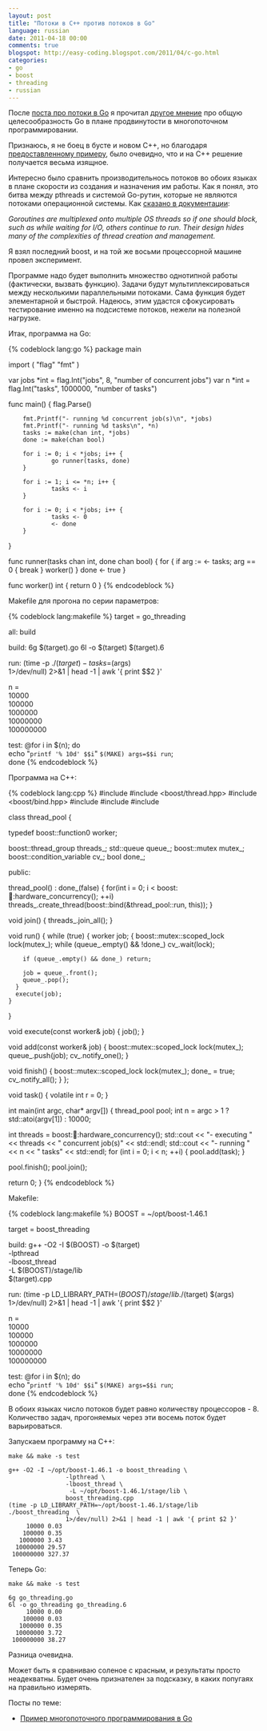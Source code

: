 ```yaml
---
layout: post
title: "Потоки в C++ против потоков в Go"
language: russian
date: 2011-04-18 00:00
comments: true
blogspot: http://easy-coding.blogspot.com/2011/04/c-go.html
categories:
- go
- boost
- threading
- russian
---
```

После [поста про потоки в Go][Пример многопоточного программирования в Go] я прочитал [другое мнение][Пост Евгения Лазина] про общую целесообразность Go в плане продвинутости в многопоточном программировании.

[Пост Евгения Лазина]: http://evgeny-lazin.blogspot.com/2011/04/httpeasy-coding.html

Признаюсь, я не боец в бусте и новом C++, но благодаря [предоставленному примеру][Пример], было очевидно, что и на С++ решение получается весьма изящное.

[Пример]: http://pastebin.com/kwq0cj4v

Интересно было сравнить производительнось потоков во обоих языках в плане скорости из создания и назначения им работы. Как я понял, это битва между pthreads и системой Go-рутин, которые не являются потоками операционной системы. Как [сказано в документации][Goroutines]:

*Goroutines are multiplexed onto multiple OS threads so if one should block, such as while waiting for I/O, others continue to run. Their design hides many of the complexities of thread creation and management.*

[Goroutines]: http://golang.org/doc/effective_go.html#goroutines

Я взял последний boost, и на той же восьми процессорной машине провел эксперимент.

Программе надо будет выполнить множество однотипной работы (фактически, вызвать функцию). Задачи будут мультиплексироваться между несколькими параллельными потоками. Сама функция будет элементарной и быстрой. Надеюсь, этим удастся сфокусировать тестирование именно на подсистеме потоков, нежели на полезной нагрузке.

Итак, программа на Go:

{% codeblock lang:go %}
package main

import (
        "flag"
        "fmt"
)

var jobs *int = flag.Int("jobs", 8, "number of concurrent jobs")
var n *int = flag.Int("tasks", 1000000, "number of tasks")

func main() {
        flag.Parse()

        fmt.Printf("- running %d concurrent job(s)\n", *jobs)
        fmt.Printf("- running %d tasks\n", *n)
        tasks := make(chan int, *jobs)
        done := make(chan bool)

        for i := 0; i < *jobs; i++ {
                go runner(tasks, done)
        }

        for i := 1; i <= *n; i++ {
                tasks <- i
        }

        for i := 0; i < *jobs; i++ {
                tasks <- 0
                <- done
        }
}

func runner(tasks chan int, done chan bool) {
        for {
                if arg := <- tasks; arg == 0 {
                        break
                }
                worker()
        }
        done <- true
}

func worker() int {
        return 0
}
{% endcodeblock %}

Makefile для прогона по серии параметров:

{% codeblock lang:makefile %}
target = go_threading

all: build

build:
        6g $(target).go
        6l -o $(target) $(target).6

run:
        (time -p ./$(target) -tasks=$(args) \
                1>/dev/null) 2>&1 | head -1 | awk '{ print $$2 }'

n = \
10000 \
100000 \
1000000 \
10000000 \
100000000

test:
        @for i in $(n); do \
                echo "`printf '% 10d' $$i`" `$(MAKE) args=$$i run`; \
        done
{% endcodeblock %}

Программа на C++:

{% codeblock lang:cpp %}
#include <iostream>
#include <boost/thread.hpp>
#include <boost/bind.hpp>
#include <queue>
#include <string>
#include <sstream>

class thread_pool {

  typedef boost::function0<void> worker;

  boost::thread_group threads_;
  std::queue<worker> queue_;
  boost::mutex mutex_;
  boost::condition_variable cv_;
  bool done_;

 public:

  thread_pool() : done_(false) {
    for(int i = 0; i < boost::thread::hardware_concurrency(); ++i)
      threads_.create_thread(boost::bind(&thread_pool::run, this));
  }

  void join() {
    threads_.join_all();
  }

  void run() {
    while (true) {
      worker job;
      {
        boost::mutex::scoped_lock lock(mutex_);
        while (queue_.empty() && !done_)
          cv_.wait(lock);

        if (queue_.empty() && done_) return;

        job = queue_.front();
        queue_.pop();
      }
      execute(job);
    }
  }

  void execute(const worker& job) {
    job();
  }

  void add(const worker& job) {
    boost::mutex::scoped_lock lock(mutex_);
    queue_.push(job);
    cv_.notify_one();
  }

  void finish() {
    boost::mutex::scoped_lock lock(mutex_);
    done_ = true;
    cv_.notify_all();
  }
};

void task() {
  volatile int r = 0;
}

int main(int argc, char* argv[]) {
  thread_pool pool;
  int n = argc > 1 ? std::atoi(argv[1]) : 10000;

  int threads = boost::thread::hardware_concurrency();
  std::cout << "- executing " << threads << " concurrent job(s)" << std::endl;
  std::cout << "- running " << n << " tasks" << std::endl;
  for (int i = 0; i < n; ++i) {
    pool.add(task);
  }

  pool.finish();
  pool.join();

  return 0;
}
{% endcodeblock %}

Makefile:

{% codeblock lang:makefile %}
BOOST = ~/opt/boost-1.46.1

target = boost_threading

build:
        g++ -O2 -I $(BOOST) -o $(target) \
                -lpthread \
                -lboost_thread \
                 -L $(BOOST)/stage/lib \
                $(target).cpp

run:
        (time -p LD_LIBRARY_PATH=$(BOOST)/stage/lib ./$(target) $(args) \
                1>/dev/null) 2>&1 | head -1 | awk '{ print $$2 }'

n = \
10000 \
100000 \
1000000 \
10000000 \
100000000

test:
        @for i in $(n); do \
                echo "`printf '% 10d' $$i`" `$(MAKE) args=$$i run`; \
        done
{% endcodeblock %}

В обоих языках число потоков будет равно количеству процессоров - 8. Количество задач, прогоняемых через эти восемь поток будет варьироваться.

Запускаем программу на C++:

    make && make -s test

    g++ -O2 -I ~/opt/boost-1.46.1 -o boost_threading \
                    -lpthread \
                    -lboost_thread \
                     -L ~/opt/boost-1.46.1/stage/lib \
                    boost_threading.cpp
    (time -p LD_LIBRARY_PATH=~/opt/boost-1.46.1/stage/lib ./boost_threading  \
                    1>/dev/null) 2>&1 | head -1 | awk '{ print $2 }'
         10000 0.03
        100000 0.35
       1000000 3.43
      10000000 29.57
     100000000 327.37

Теперь Go:

    make && make -s test

    6g go_threading.go
    6l -o go_threading go_threading.6
         10000 0.00
        100000 0.03
       1000000 0.35
      10000000 3.72
     100000000 38.27
     
Разница очевидна.

Может быть я сравниваю соленое с красным, и результаты просто неадекватны. Будет очень признателен за подсказку, в каких попугаях на правильно измерять.

Посты по теме:

* [Пример многопоточного программирования в Go][]

[Пример многопоточного программирования в Go]: /blog/russian/2011/04/12/multithreading-in-go/
